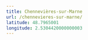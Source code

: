 ```yaml
---
title: Chennevières-sur-Marne
url: /chennevieres-sur-marne/
latitude: 48.7965001
longitude: 2.5304420000000003
---
```

